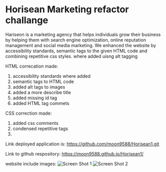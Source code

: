 # Horisean Marketing refactor challange

<!--Describing the project -->
Hariseon is a marketing agency that helps individuals grow their business by helping them with search engine optimization, online reputation management and social media marketing. We enhanced the website by accessibility standards,  semantic tags to the given HTML code and combining repetitive css styles. where added uisng alt tagging

HTML correcation made:
1. accessibility standards where added 
2. semantic tags to HTML code
3. added alt tags to images 
4. added a more describe title 
5. added missing id tag
6. added HTML tag commets

CSS correction made:
1. added css comments
2. condensed repetitive tags 
3.


Link deployed application is: 
https://github.com/moon9588/Horisean1.git

Link to github respository:
https://moon9588.github.io/Horisean1/

website include images:
![Screen Shot 1](https://user-images.githubusercontent.com/92839381/143720821-d7d6739b-e93d-4796-895d-9fac50203b5d.png)
![Screen Shot 2](https://user-images.githubusercontent.com/92839381/143720838-5adec952-b8db-443e-aa1b-78a15b01c864.png)

